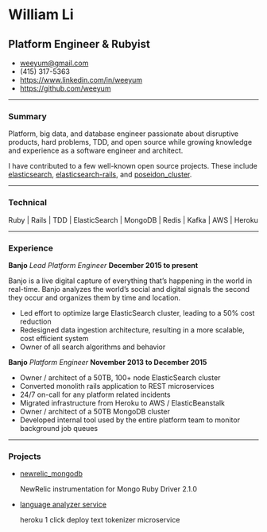 # William Li
## Platform Engineer & Rubyist

* [weeyum@gmail.com](mailto:weeyum@gmail.com)
* (415) 317-5363
* https://www.linkedin.com/in/weeyum
* https://github.com/weeyum

------

### Summary

Platform, big data, and database engineer passionate about disruptive products, hard problems, TDD, and open source while growing knowledge and experience as a software engineer and architect.

I have contributed to a few well-known open source projects. These include [elasticsearch](https://github.com/elastic/elasticsearch), [elasticsearch-rails](https://github.com/elastic/elasticsearch-rails), and [poseidon_cluster](https://github.com/bsm/poseidon_cluster).

------

### Technical

Ruby | Rails | TDD | ElasticSearch | MongoDB | Redis | Kafka | AWS | Heroku

------

### Experience

**Banjo** *Lead Platform Engineer* __December 2015 to present__

  Banjo is a live digital capture of everything that’s happening in the world in real-time.
  Banjo analyzes the world’s social and digital signals the second they occur and organizes them by time and location.

  - Led effort to optimize large ElasticSearch cluster, leading to a 50% cost reduction
  - Redesigned data ingestion architecture, resulting in a more scalable, cost efficient system
  - Owner of all search algorithms and behavior

**Banjo** *Platform Engineer* __November 2013 to December 2015__

  - Owner / architect of a 50TB, 100+ node ElasticSearch cluster
  - Converted monolith rails application to REST microservices
  - 24/7 on-call for any platform related incidents
  - Migrated infrastructure from Heroku to AWS / ElasticBeanstalk
  - Owner / architect of a 50TB MongoDB cluster
  - Developed internal tool used by the entire platform team to monitor background job queues

------

### Projects

* [newrelic_mongodb](https://github.com/weeyum/newrelic_mongodb)

  NewRelic instrumentation for Mongo Ruby Driver 2.1.0

* [language analyzer service](https://github.com/weeyum/language-analyzer-service)

  heroku 1 click deploy text tokenizer microservice
